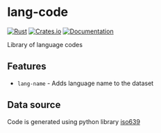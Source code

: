 # lang-code

[![Rust](https://github.com/DoumanAsh/lang-code/actions/workflows/rust.yml/badge.svg)](https://github.com/DoumanAsh/lang-code/actions/workflows/rust.yml)
[![Crates.io](https://img.shields.io/crates/v/lang-code.svg)](https://crates.io/crates/lang-code)
[![Documentation](https://docs.rs/lang-code/badge.svg)](https://docs.rs/crate/lang-code/)

Library of language codes

## Features

- `lang-name` - Adds language name to the dataset

## Data source

Code is generated using python library [iso639](https://github.com/LBeaudoux/iso639)
